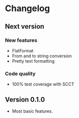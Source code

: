 # Changelog #

## Next version ##

  ### New features ###
    
  - FlatFormat
  - From and to string conversion
  - Pretty text formatting

  ### Code quality ###

  - 100% test coverage with SCCT

## Version 0.1.0 ##

  - Most basic features.
